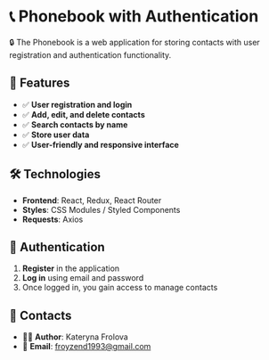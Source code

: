 # 📞 Phonebook with Authentication  
🔒 The Phonebook is a web application for storing contacts with user registration and authentication functionality.

## 🚀 Features  
- ✅ **User registration and login**  
- ✅ **Add, edit, and delete contacts**  
- ✅ **Search contacts by name**  
- ✅ **Store user data**  
- ✅ **User-friendly and responsive interface**

## 🛠 Technologies  
- **Frontend**: React, Redux, React Router  
- **Styles**: CSS Modules / Styled Components  
- **Requests**: Axios  

## 🔐 Authentication  
1. **Register** in the application  
2. **Log in** using email and password  
3. Once logged in, you gain access to manage contacts  

## 📌 Contacts  
- 👨‍💻 **Author**: Kateryna Frolova  
- 📧 **Email**: [froyzend1993@gmail.com](mailto:froyzend1993@gmail.com)
